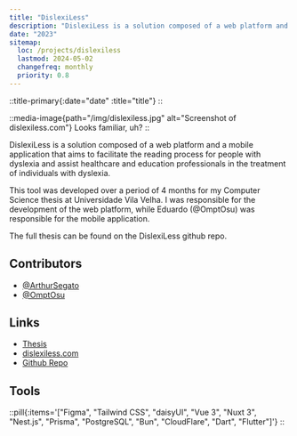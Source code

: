 ```yaml
---
title: "DislexiLess"
description: "DislexiLess is a solution composed of a web platform and a mobile application that aims to facilitate the reading process for people with dyslexia and assist healthcare and education professionals in the treatment of individuals with dyslexia."
date: "2023"
sitemap:
  loc: /projects/dislexiless
  lastmod: 2024-05-02
  changefreq: monthly
  priority: 0.8
---
```


::title-primary{:date="date" :title="title"}
::

::media-image{path="/img/dislexiless.jpg" alt="Screenshot of dislexiless.com"}
Looks familiar, uh?
::

DislexiLess is a solution composed of a web platform and a mobile application that aims to facilitate the reading process for people with dyslexia and assist healthcare and education professionals in the treatment of individuals with dyslexia.

This tool was developed over a period of 4 months for my Computer Science thesis at Universidade Vila Velha. I was responsible for the development of the web platform, while Eduardo (@OmptOsu) was responsible for the mobile application.

The full thesis can be found on the DislexiLess github repo.

## Contributors

- [@ArthurSegato](https://github.com/ArthurSegato)
- [@OmptOsu](https://github.com/OmptOsu)

## Links

- [Thesis](https://github.com/ArthurSegato/DislexiLess/blob/main/.github/assets/DISLEXILESS_TCC-2_ARTHUR_EDUARDO.pdf)
- [dislexiless.com](https://www.dislexiless.com)
- [Github Repo](https://github.com/ArthurSegato/DislexiLess)

## Tools

::pill{:items='["Figma", "Tailwind CSS", "daisyUI", "Vue 3", "Nuxt 3", "Nest.js", "Prisma", "PostgreSQL", "Bun", "CloudFlare", "Dart", "Flutter"]'}
::
